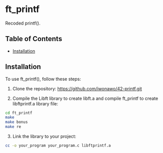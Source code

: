 # ft_printf
Recoded printf().

## Table of Contents
- [Installation](#installation)

## Installation
To use ft_printf(), follow these steps:

1. Clone the repository:
https://github.com/iwonawo/42-printf.git

2. Compile the Libft library to create libft.a and compile ft_printf to create libftprintf.a library file:

```bash
cd ft_printf
make
make bonus
make re
```
3. Link the library to your project:

```bash
cc -o your_program your_program.c libftprintf.a
```
